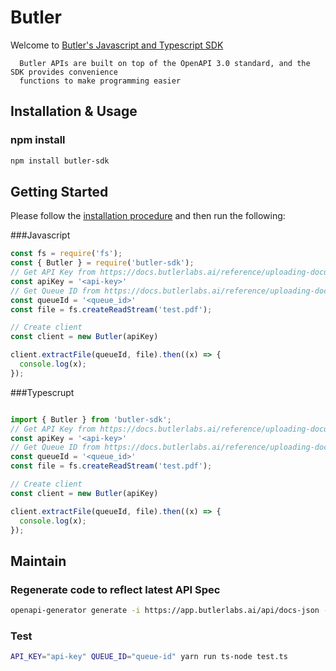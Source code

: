 # Butler
Welcome to [Butler's Javascript and Typescript SDK](https://butlerlabs.ai)

      Butler APIs are built on top of the OpenAPI 3.0 standard, and the SDK provides convenience
      functions to make programming easier

## Installation & Usage
### npm install

```sh
npm install butler-sdk
```

## Getting Started

Please follow the [installation procedure](#installation--usage) and then run the following:

###Javascript
```javascript
const fs = require('fs');
const { Butler } = require('butler-sdk');
// Get API Key from https://docs.butlerlabs.ai/reference/uploading-documents-to-the-rest-api#get-your-api-key
const apiKey = '<api-key>'
// Get Queue ID from https://docs.butlerlabs.ai/reference/uploading-documents-to-the-rest-api#go-to-the-model-details-page
const queueId = '<queue_id>'
const file = fs.createReadStream('test.pdf');

// Create client
const client = new Butler(apiKey)

client.extractFile(queueId, file).then((x) => {
  console.log(x);
});


```
###Typescrupt
```typescript

import { Butler } from 'butler-sdk';
// Get API Key from https://docs.butlerlabs.ai/reference/uploading-documents-to-the-rest-api#get-your-api-key
const apiKey = '<api-key>'
// Get Queue ID from https://docs.butlerlabs.ai/reference/uploading-documents-to-the-rest-api#go-to-the-model-details-page
const queueId = '<queue_id>'
const file = fs.createReadStream('test.pdf');

// Create client
const client = new Butler(apiKey)

client.extractFile(queueId, file).then((x) => {
  console.log(x);
});
```

## Maintain
### Regenerate code to reflect latest API Spec
```sh
openapi-generator generate -i https://app.butlerlabs.ai/api/docs-json -g typescript-axios --package-name butler
```

### Test
```sh
API_KEY="api-key" QUEUE_ID="queue-id" yarn run ts-node test.ts
```
